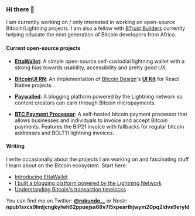 ### Hi there 👋

I am currently working on / only interested in working on open-source Bitcoin/Lightning projects. I am also a fellow with [BTrust Builders](https://builders.btrust.tech) currently helping educate the next generation of Bitcoin developers from Africa.

#### Current open-source projects

- **[EttaWallet](https://github.com/EttaWallet/EttaWallet)**: A simple open-source self-custodial lightning wallet with a strong bias towards usability, accessibility and pretty good UX.
  
- **[BitcoinUI RN](https://github.com/EttaWallet/etta-ui)**: An implementation of [Bitcoin Design](https://bitcoin.design)'s **[UI Kit](https://www.bitcoinuikit.com)** for React Native projects. 

- **[Paywalled](https://github.com/crukundo/lnd-paywall/)**: A blogging platform powered by the Lightning network so content creators can earn through Bitcoin micropayments.

- **[BTC Payment Processor](https://github.com/tobi-bams/BTC-Payment-Processor)**: A self-hosted bitcoin payment processor that allows businesses and individuals to invoice and accept Bitcoin payments. Features the BIP21 invoice with fallbacks for regular bitcoin addresses and BOLT11 lightning invoices.

#### Writing

I write occasionally about the projects I am working on and fascinating stuff I learn about on the Bitcoin ecosystem. Start here:

- [Introducing EttaWallet](https://rukundo.mataroa.blog/blog/introducing-ettawallet/)
- [I built a blogging platform powered by the Lightning Network](https://rukundo.mataroa.blog/blog/understanding-bitcoin-timelocks/)
- [Understanding Bitcoin's transaction timelocks](https://rukundo.mataroa.blog/blog/understanding-bitcoin-timelocks/)

You can find me on Twitter: **[@rukundo__](https://twitter.com/rukundo__)** or Nostr: **npub1sxcs9lmljcngkylwh62ppuejsa68v7l5xpearthjwym20pq2ldvs9eryld**
